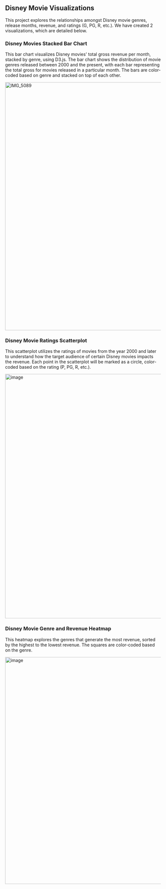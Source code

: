 ## Disney Movie Visualizations
This project explores the relationships amongst Disney movie genres, release months, revenue, and ratings (G, PG, R, etc.). We have created 2 visualizations, which are detailed below.

### Disney Movies Stacked Bar Chart
This bar chart visualizes Disney movies' total gross revenue per month, stacked by genre, using D3.js. The bar chart shows the distribution of movie genres released between 2000 and the present, with each bar representing the total gross for movies released in a particular month. The bars are color-coded based on genre and stacked on top of each other.

<img width="801" alt="IMG_5089" src="https://github.com/user-attachments/assets/0115876c-2a43-46bb-85d8-60d6f77ecb5e">

### Disney Movie Ratings Scatterplot
This scatterplot utilizes the ratings of movies from the year 2000 and later to understand how the target audience of certain Disney movies impacts the revenue. Each point in the scatterplot will be marked as a circle, color-coded based on the rating (P, PG, R, etc.).

<img width="789" alt="image" src="https://github.com/user-attachments/assets/44c40d52-e41b-4647-a4fa-3d95e8825b28">


### Disney Movie Genre and Revenue Heatmap
This heatmap explores the genres that generate the most revenue, sorted by the highest to the lowest revenue. The squares are color-coded based on the genre.

<img width="733" alt="image" src="https://github.com/user-attachments/assets/ce46332a-8fef-4897-a3c7-199c2cd71035">

